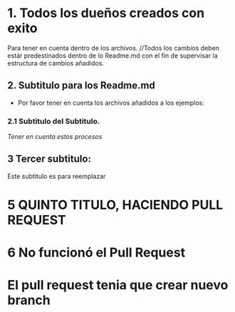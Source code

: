 # 1. Todos los dueños creados con exito
Para tener en cuenta dentro de los archivos. //Todos los cambios deben estár 
predestinados dentro de lo Readme.md con el fin de supervisar la estructura de
cambios añadidos.

## 2. Subtitulo para los Readme.md
 * Por favor tener en cuenta los archivos añadidos a los ejemplos:

### 2.1 Subtitulo del Subtitulo.
 *Tener en cuenta estos procesos*
## 3 Tercer subtitulo:
Este subtitulo es para reemplazar

# 5 QUINTO TITULO, HACIENDO PULL REQUEST

# 6 No funcionó el Pull Request

# El pull request tenia que crear nuevo branch 
